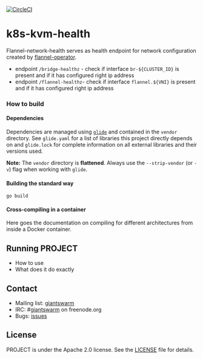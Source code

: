 [![CircleCI](https://circleci.com/gh/giantswarm/k8s-kvm-health/tree/master.svg?style=shield)](https://circleci.com/gh/giantswarm/k8s-kvm-health/tree/master)
# k8s-kvm-health

Flannel-network-health serves as health endpoint for network configuration created by [flannel-operator](https://github.com/giantswarm/flannel-operator).

* endpoint `/bridge-healthz` - check if interface `br-${CLUSTER_ID}` is present and if it has configured right ip address
* endpoint `/flannel-healthz`- check if interface `flannel.${VNI}` is present and if it has configured right ip address


### How to build

#### Dependencies

Dependencies are managed using [`glide`](https://github.com/Masterminds/glide) and contained in the `vendor` directory. See `glide.yaml` for a list of libraries this project directly depends on and `glide.lock` for complete information on all external libraries and their versions used.

**Note:** The `vendor` directory is **flattened**. Always use the `--strip-vendor` (or `-v`) flag when working with `glide`.

#### Building the standard way

```nohighlight
go build
```

#### Cross-compiling in a container

Here goes the documentation on compiling for different architectures from inside a Docker container.

## Running PROJECT

- How to use
- What does it do exactly

## Contact

- Mailing list: [giantswarm](https://groups.google.com/forum/!forum/giantswarm)
- IRC: #[giantswarm](irc://irc.freenode.org:6667/#giantswarm) on freenode.org
- Bugs: [issues](https://github.com/giantswarm/PROJECT/issues)

## License

PROJECT is under the Apache 2.0 license. See the [LICENSE](/giantswarm/example-opensource-repo/blob/master/LICENSE) file for details.
